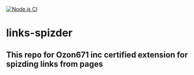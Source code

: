 [![Node.js CI](https://github.com/Lordxan/svelte-links-spizder/actions/workflows/node.js.yml/badge.svg)](https://github.com/Lordxan/svelte-links-spizder/actions/workflows/node.js.yml)
# links-spizder
## This repo for **Ozon671 inc** certified extension for spizding links from pages
